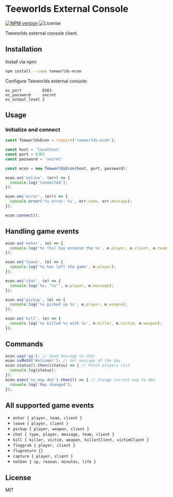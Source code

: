 # Teeworlds External Console

[![NPM version][npm-image]][npm-url] ![License][license-image]

Teeworlds external console client.

## Installation

Install via npm:

```sh
npm install --save teeworlds-econ
```

Configure Teeworlds external console:

```
ec_port         8303
ec_password     secret
ec_output_level 2
```

## Usage

### Initialize and connect

```js
const TeeworldsEcon = require('teeworlds-econ');

const host = 'localhost'
const port = 8303
const password = 'secret'

const econ = new TeeworldsEcon(host, port, password);

econ.on('online', (err) => {
  console.log('Connected');
});

econ.on('error', (err) => {
  console.error('%s error: %s', err.name, err.message);
});

econ.connect();
```

## Handling game events

```js
econ.on('enter', (e) => {
  console.log('%s (%s) has entered the %s', e.player, e.client, e.team);
});

econ.on('leave', (e) => {
  console.log('%s has left the game', e.player);
});

econ.on('chat', (e) => {
  console.log('%s: "%s"', e.player, e.message);
});

econ.on('pickup', (e) => {
  console.log('%s picked up %s', e.player, e.weapon);
});

econ.on('kill', (e) => {
  console.log('%s killed %s with %s', e.killer, e.victim, e.weapon);
});
```

## Commands

```js
econ.say('gg'); // Send message to chat
econ.svMotd('Welcome!'); // Set message of the day
econ.status().then((status) => { // Fetch players list
  console.log(status);
});
econ.exec('sv_map dm2').then(() => { // Change current map to dm2
  console.log('Map changed');
});
```

## All supported game events

- `enter { player, team, client }`
- `leave { player, client }`
- `pickup { player, weapon, client }`
- `chat { type, player, message, team, client }`
- `kill { killer, victim, weapon, killerClient, victimClient }`
- `flaggrab { player, client }`
- `flagreturn {}`
- `capture { player, client }`
- `netban { ip, reason, minutes, life }`

## License

MIT

[npm-image]: https://img.shields.io/npm/v/teeworlds-econ.svg?style=flat-square
[npm-url]: https://www.npmjs.com/package/teeworlds-econ
[license-image]: https://img.shields.io/npm/l/teeworlds-econ.svg?style=flat-square
